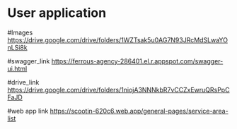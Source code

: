 # User application

#Images
https://drive.google.com/drive/folders/1WZTsak5u0AG7N93JRcMdSLwaYOnLSi8k

#swagger_link
https://ferrous-agency-286401.el.r.appspot.com/swagger-ui.html

#drive_link
https://drive.google.com/drive/folders/1niojA3NNNkbR7vCCZxEwruQRsPpCFaJD

#web app link
https://scootin-620c6.web.app/general-pages/service-area-list
 
